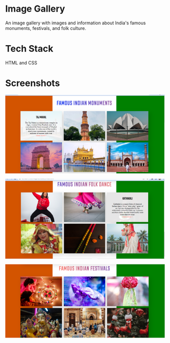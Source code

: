 
# Image Gallery
An image gallery with images and information about India's famous monuments, festivals, and folk culture.
# Tech Stack
HTML and CSS
# Screenshots
![Screenshot](./images/Screenshot%20(321).png)

![Screenshot](./images/Screenshot%20(323).png)

![Screenshot](./images/Screenshot%20(322).png)